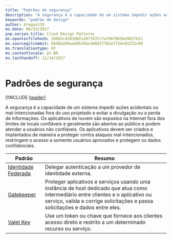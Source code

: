 ```yaml
---
title: "Padrões de segurança"
description: "A segurança é a capacidade de um sistema impedir ações acidentais ou mal-intencionadas fora do uso projetado e evitar a divulgação ou a perda de informações. Os aplicativos de nuvem são expostos na Internet fora dos limites de locais confiáveis e geralmente são abertos ao público e podem atender a usuários não confiáveis. Os aplicativos devem ser criados e implantados de maneira a proteger contra ataques mal-intencionados, restringem o acesso a somente usuários aprovados e protegem os dados confidenciais."
keywords: "padrão de design"
author: dragon119
ms.date: 06/23/2017
pnp.series.title: Cloud Design Patterns
ms.openlocfilehash: 266b5c4283d82a107783fc7a746f065be9027b51
ms.sourcegitcommit: b0482d49aab0526be386837702e7724c61232c60
ms.translationtype: HT
ms.contentlocale: pt-BR
ms.lasthandoff: 11/14/2017
---
```

# <a name="security-patterns"></a>Padrões de segurança

[!INCLUDE [header](../../_includes/header.md)]

A segurança é a capacidade de um sistema impedir ações acidentais ou mal-intencionadas fora do uso projetado e evitar a divulgação ou a perda de informações. Os aplicativos de nuvem são expostos na Internet fora dos limites de locais confiáveis e geralmente são abertos ao público e podem atender a usuários não confiáveis. Os aplicativos devem ser criados e implantados de maneira a proteger contra ataques mal-intencionados, restringem o acesso a somente usuários aprovados e protegem os dados confidenciais.

| Padrão | Resumo |
| ------- | ------- |
| [Identidade Federada](../federated-identity.md) | Delegar autenticação a um provedor de identidade externa. |
| [Gatekeeper](../gatekeeper.md) | Proteger aplicativos e serviços usando uma instância de host dedicado que atua como intermediário entre clientes e o aplicativo ou serviço, valida e corrige solicitações e passa solicitações e dados entre eles. |
| [Valet Key](../valet-key.md) | Use um token ou chave que fornece aos clientes acesso direto e restrito a um determinado recurso ou serviço. |